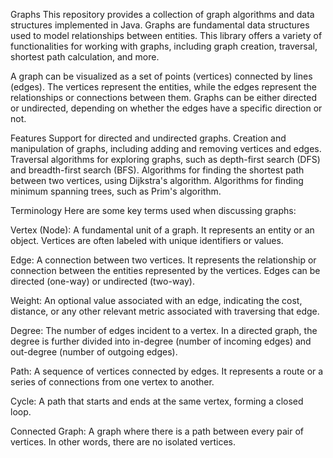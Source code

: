 Graphs
This repository provides a collection of graph algorithms and data structures implemented in Java. Graphs are fundamental data structures used to model relationships between entities. This library offers a variety of functionalities for working with graphs, including graph creation, traversal, shortest path calculation, and more.

A graph can be visualized as a set of points (vertices) connected by lines (edges). The vertices represent the entities, while the edges represent the relationships or connections between them. Graphs can be either directed or undirected, depending on whether the edges have a specific direction or not.

Features
Support for directed and undirected graphs.
Creation and manipulation of graphs, including adding and removing vertices and edges.
Traversal algorithms for exploring graphs, such as depth-first search (DFS) and breadth-first search (BFS).
Algorithms for finding the shortest path between two vertices, using Dijkstra's algorithm.
Algorithms for finding minimum spanning trees, such as Prim's algorithm.

Terminology
Here are some key terms used when discussing graphs:

Vertex (Node): A fundamental unit of a graph. It represents an entity or an object. Vertices are often labeled with unique identifiers or values.

Edge: A connection between two vertices. It represents the relationship or connection between the entities represented by the vertices. Edges can be directed (one-way) or undirected (two-way).

Weight: An optional value associated with an edge, indicating the cost, distance, or any other relevant metric associated with traversing that edge.

Degree: The number of edges incident to a vertex. In a directed graph, the degree is further divided into in-degree (number of incoming edges) and out-degree (number of outgoing edges).

Path: A sequence of vertices connected by edges. It represents a route or a series of connections from one vertex to another.

Cycle: A path that starts and ends at the same vertex, forming a closed loop.

Connected Graph: A graph where there is a path between every pair of vertices. In other words, there are no isolated vertices.